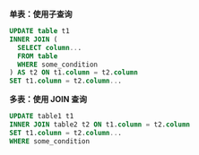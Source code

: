 **单表：使用子查询**

```sql
UPDATE table t1
INNER JOIN (
  SELECT column...
  FROM table
  WHERE some_condition
) AS t2 ON t1.column = t2.column
SET t1.column = t2.column...
```

**多表：使用 JOIN 查询**

```sql
UPDATE table1 t1
INNER JOIN table2 t2 ON t1.column = t2.column
SET t1.column = t2.column...
WHERE some_condition
```
